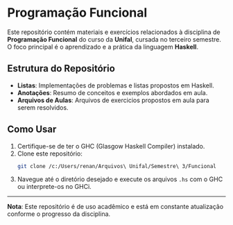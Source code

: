 # Programação Funcional

Este repositório contém materiais e exercícios relacionados à disciplina de **Programação Funcional** do curso da **Unifal**, cursada no terceiro semestre. O foco principal é o aprendizado e a prática da linguagem **Haskell**.

## Estrutura do Repositório

- **Listas**: Implementações de problemas e listas propostos em Haskell.
- **Anotações**: Resumo de conceitos e exemplos abordados em aula.
- **Arquivos de Aulas**: Arquivos de exercicios propostos em aula para serem resolvidos.

## Como Usar

1. Certifique-se de ter o GHC (Glasgow Haskell Compiler) instalado.
2. Clone este repositório:
    ```bash
    git clone /c:/Users/renan/Arquivos\ Unifal/Semestre\ 3/Funcional
    ```
3. Navegue até o diretório desejado e execute os arquivos `.hs` com o GHC ou interprete-os no GHCi.

---
**Nota**: Este repositório é de uso acadêmico e está em constante atualização conforme o progresso da disciplina. 